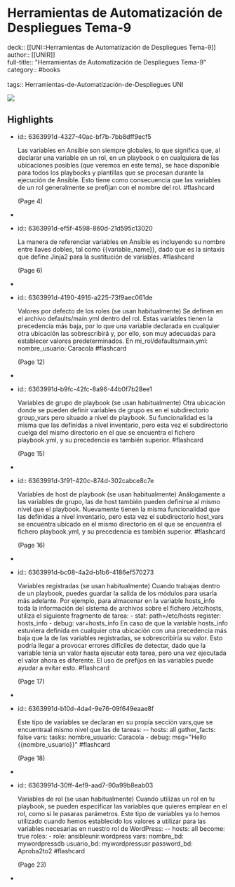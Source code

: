 # Herramientas de Automatización de Despliegues Tema-9

deck:: [[UNI::Herramientas de Automatización de Despliegues Tema-9]]\
author:: [[UNIR]]\
full-title:: "Herramientas de Automatización de Despliegues Tema-9"\
category:: #books\
\
tags:: Herramientas-de-Automatización-de-Despliegues UNI  

![](https://readwise-assets.s3.amazonaws.com/media/uploaded_book_covers/profile_22942/4973ab6c-aee6-4f19-ba05-d87b0c77b79e.jpg)
## Highlights
- id:: 6363991d-4327-40ac-bf7b-7bb8dff9ecf5
  
  Las variables en Ansible son siempre globales, lo que significa que, al declarar una variable en un rol, en un playbook o en cualquiera de las ubicaciones posibles (que veremos en este tema), se hace disponible para todos los playbooks y plantillas que se procesan durante la ejecución de Ansible. Esto tiene como consecuencia que las variables de un rol generalmente se prefijan con el nombre del rol. #flashcard 
  
  
     (Page 4)
-
- id:: 6363991d-ef5f-4598-860d-21d595c13020
  
  La manera de referenciar variables en Ansible es incluyendo su nombre entre llaves dobles, tal como {{variable_name}}, dado que es la sintaxis que define Jinja2 para la sustitución de variables. #flashcard 
  
  
     (Page 6)
-
- id:: 6363991d-4190-4916-a225-73f9aec061de
  
  Valores por defecto de los roles (se usan habitualmente) Se definen en el archivo defaults/main.yml dentro del rol. Estas variables tienen la precedencia más baja, por lo que una variable declarada en cualquier otra ubicación las sobrescribirá y, por ello, son muy adecuadas para establecer valores predeterminados. En mi_rol/defaults/main.yml: nombre_usuario: Caracola #flashcard 
  
  
     (Page 12)
-
- id:: 6363991d-b9fc-42fc-8a96-44b0f7b28ee1
  
  Variables de grupo de playbook (se usan habitualmente) Otra ubicación donde se pueden definir variables de grupo es en el subdirectorio group_vars pero situado a nivel de playbook. Su funcionalidad es la misma que las definidas a nivel inventario, pero esta vez el subdirectorio cuelga del mismo directorio en el que se encuentra el fichero playbook.yml, y su precedencia es también superior. #flashcard 
  
  
     (Page 15)
-
- id:: 6363991d-3f91-420c-874d-302cabce8c7e
  
  Variables de host de playbook (se usan habitualmente) Análogamente a las variables de grupo, las de host también pueden definirse al mismo nivel que el playbook. Nuevamente tienen la misma funcionalidad que las definidas a nivel inventario, pero esta vez el subdirectorio host_vars se encuentra ubicado en el mismo directorio en el que se encuentra el fichero playbook.yml, y su precedencia es también superior. #flashcard 
  
  
     (Page 16)
-
- id:: 6363991d-bc08-4a2d-b1b6-4186ef570273
  
  Variables registradas (se usan habitualmente) Cuando trabajas dentro de un playbook, puedes guardar la salida de los módulos para usarla más adelante. Por ejemplo, para almacenar en la variable hosts_info toda la información del sistema de archivos sobre el fichero /etc/hosts, utiliza el siguiente fragmento de tarea: - stat: path=/etc/hosts register: hosts_info - debug: var=hosts_info En caso de que la variable hosts_info estuviera definida en cualquier otra ubicación con una precedencia más baja que la de las variables registradas, se sobrescribiría su valor. Esto podría llegar a provocar errores difíciles de detectar, dado que la variable tenía un valor hasta ejecutar esta tarea, pero una vez ejecutada el valor ahora es diferente. El uso de prefijos en las variables puede ayudar a evitar esto. #flashcard 
  
  
     (Page 17)
-
- id:: 6363991d-b10d-4da4-9e76-09f649eaae8f
  
  Este tipo de variables se declaran en su propia sección vars,que se encuentraal mismo nivel que las de tareas: -- hosts: all gather_facts: false vars: tasks: nombre_usuario: Caracola - debug: msg="Hello {{nombre_usuario}}" #flashcard 
  
  
     (Page 18)
-
- id:: 6363991d-30ff-4ef9-aad7-90a99b8eab03
  
  Variables de rol (se usan habitualmente) Cuando utilizas un rol en tu playbook, se pueden especificar las variables que quieres emplear en el rol, como si le pasaras parámetros. Este tipo de variables ya lo hemos utilizado cuando hemos establecido los valores a utilizar para las variables necesarias en nuestro rol de WordPress: -- hosts: all become: true roles: - role: ansibleunir.wordpress vars: nombre_bd: mywordpressdb usuario_bd: mywordpressusr password_bd: Aproba2to2 #flashcard 
  
  
     (Page 23)
-
